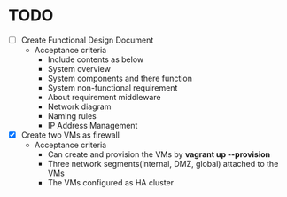 # TODO
- [ ] Create Functional Design Document
  - Acceptance criteria
    -  Include contents as below
      - System overview
      - System components and there function
      - System non-functional requirement
      - About requirement middleware
      - Network diagram
      - Naming rules
      - IP Address Management
- [x] Create two VMs as firewall
  - Acceptance criteria
    -  Can create and provision the VMs by **vagrant up --provision**
    -  Three network segments(internal, DMZ, global) attached to the VMs
    -  The VMs configured as HA cluster
